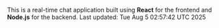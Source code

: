 This is a real-time chat application built using **React** for the frontend and **Node.js** for the backend.
Last updated: Tue Aug  5 02:57:42 UTC 2025

